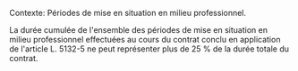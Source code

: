 Contexte: Périodes de mise en situation en milieu professionnel.

La durée cumulée de l'ensemble des périodes de mise en situation en milieu professionnel effectuées au cours du contrat conclu en application de l'article L. 5132-5 ne peut représenter plus de 25 % de la durée totale du contrat.